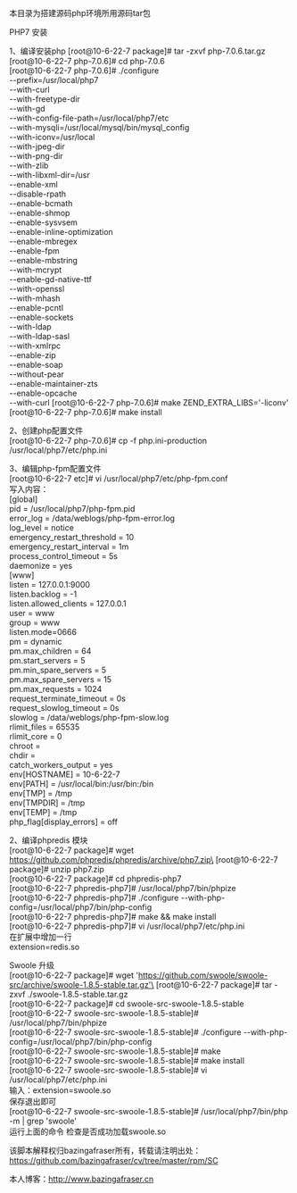 本目录为搭建源码php环境所用源码tar包



PHP7 安装

1、编译安装php
[root@10-6-22-7 package]# tar -zxvf php-7.0.6.tar.gz\
[root@10-6-22-7 php-7.0.6]# cd php-7.0.6\
[root@10-6-22-7 php-7.0.6]# ./configure \
--prefix=/usr/local/php7 \
--with-curl \
--with-freetype-dir \
--with-gd \
--with-config-file-path=/usr/local/php7/etc \
--with-mysqli=/usr/local/mysql/bin/mysql_config \
--with-iconv=/usr/local \
--with-jpeg-dir \
--with-png-dir \
--with-zlib \
--with-libxml-dir=/usr \
--enable-xml \
--disable-rpath \
--enable-bcmath \
--enable-shmop \
--enable-sysvsem \
--enable-inline-optimization \
--enable-mbregex \
--enable-fpm \
--enable-mbstring \
--with-mcrypt \
--enable-gd-native-ttf \
--with-openssl \
--with-mhash \
--enable-pcntl \
--enable-sockets \
--with-ldap \
--with-ldap-sasl \
--with-xmlrpc \
--enable-zip \
--enable-soap \
--without-pear \
--enable-maintainer-zts \
--enable-opcache \
--with-curl
[root@10-6-22-7 php-7.0.6]# make ZEND_EXTRA_LIBS='-liconv'\
[root@10-6-22-7 php-7.0.6]# make install

2、创建php配置文件\
[root@10-6-22-7 php-7.0.6]# cp -f php.ini-production /usr/local/php7/etc/php.ini

3、编辑php-fpm配置文件\
[root@10-6-22-7 etc]# vi /usr/local/php7/etc/php-fpm.conf\
写入内容：\
[global]\
pid = /usr/local/php7/php-fpm.pid\
error_log = /data/weblogs/php-fpm-error.log\
log_level = notice\
emergency_restart_threshold = 10\
emergency_restart_interval = 1m\
process_control_timeout = 5s\
daemonize = yes\
[www]\
listen = 127.0.0.1:9000\
listen.backlog = -1\
listen.allowed_clients = 127.0.0.1\
user = www\
group = www\
listen.mode=0666\
pm = dynamic\
pm.max_children = 64\
pm.start_servers = 5\
pm.min_spare_servers = 5\
pm.max_spare_servers = 15\
pm.max_requests = 1024\
request_terminate_timeout = 0s\
request_slowlog_timeout = 0s\
slowlog = /data/weblogs/php-fpm-slow.log\
rlimit_files = 65535\
rlimit_core = 0\
chroot =\
chdir =\
catch_workers_output = yes\
env[HOSTNAME] = 10-6-22-7\
env[PATH] = /usr/local/bin:/usr/bin:/bin\
env[TMP] = /tmp\
env[TMPDIR] = /tmp\
env[TEMP] = /tmp\
php_flag[display_errors] = off

2、编译phpredis 模块\
[root@10-6-22-7 package]# wget https://github.com/phpredis/phpredis/archive/php7.zip\
[root@10-6-22-7 package]# unzip php7.zip\
[root@10-6-22-7 package]# cd phpredis-php7\
[root@10-6-22-7 phpredis-php7]# /usr/local/php7/bin/phpize\
[root@10-6-22-7 phpredis-php7]# ./configure --with-php-config=/usr/local/php7/bin/php-config\
[root@10-6-22-7 phpredis-php7]# make && make install\
[root@10-6-22-7 phpredis-php7]# vi /usr/local/php7/etc/php.ini\
在扩展中增加一行\
extension=redis.so


Swoole 升级\
[root@10-6-22-7 package]# wget 'https://github.com/swoole/swoole-src/archive/swoole-1.8.5-stable.tar.gz'\
[root@10-6-22-7 package]# tar -zxvf ./swoole-1.8.5-stable.tar.gz\
[root@10-6-22-7 package]# cd swoole-src-swoole-1.8.5-stable\
[root@10-6-22-7 swoole-src-swoole-1.8.5-stable]# /usr/local/php7/bin/phpize\
[root@10-6-22-7 swoole-src-swoole-1.8.5-stable]# ./configure --with-php-config=/usr/local/php7/bin/php-config\
[root@10-6-22-7 swoole-src-swoole-1.8.5-stable]# make\
[root@10-6-22-7 swoole-src-swoole-1.8.5-stable]# make install\
[root@10-6-22-7 swoole-src-swoole-1.8.5-stable]# vi /usr/local/php7/etc/php.ini\
输入：extension=swoole.so\
保存退出即可\
[root@10-6-22-7 swoole-src-swoole-1.8.5-stable]# /usr/local/php7/bin/php -m | grep 'swoole'\
运行上面的命令  检查是否成功加载swoole.so



该脚本解释权归bazingafraser所有，转载请注明出处：https://github.com/bazingafraser/cv/tree/master/rpm/SC

本人博客：http://www.bazingafraser.cn
